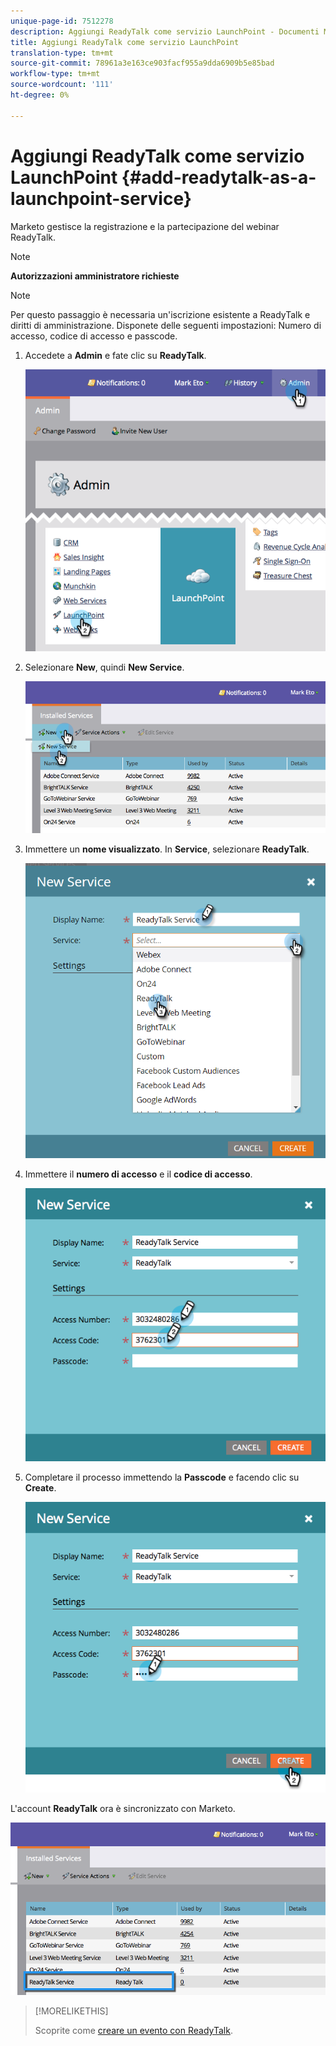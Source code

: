 ```yaml
---
unique-page-id: 7512278
description: Aggiungi ReadyTalk come servizio LaunchPoint - Documenti Marketo - Documentazione prodotto
title: Aggiungi ReadyTalk come servizio LaunchPoint
translation-type: tm+mt
source-git-commit: 78961a3e163ce903facf955a9dda6909b5e85bad
workflow-type: tm+mt
source-wordcount: '111'
ht-degree: 0%

---
```



# Aggiungi ReadyTalk come servizio LaunchPoint {#add-readytalk-as-a-launchpoint-service}

Marketo gestisce la registrazione e la partecipazione del webinar ReadyTalk.

>[!NOTE]
>
>**Autorizzazioni amministratore richieste**

>[!NOTE]
>
>Per questo passaggio è necessaria un&#39;iscrizione esistente a ReadyTalk e diritti di amministrazione. Disponete delle seguenti impostazioni: Numero di accesso, codice di accesso e passcode.

1. Accedete a **Admin** e fate clic su **ReadyTalk**.

   ![](assets/image2015-4-23-10-3a50-3a23.png)

1. Selezionare **New**, quindi **New Service**.

   ![](assets/readytalk-new-service.png)

1. Immettere un **nome visualizzato**. In **Service**, selezionare **ReadyTalk**.

   ![](assets/new-service-readytalk.png)

1. Immettere il **numero di accesso** e il **codice di accesso**.

   ![](assets/image2015-4-24-18-3a53-3a2.png)

1. Completare il processo immettendo la **Passcode** e facendo clic su **Create**.

   ![](assets/image2015-4-24-18-3a53-3a38.png)

L&#39;account **ReadyTalk** ora è sincronizzato con Marketo.

![](assets/readytalk.png)

>[!MORELIKETHIS]
>
>Scoprite come [creare un evento con ReadyTalk](/help/marketo/product-docs/demand-generation/events/create-an-event/create-an-event-with-readytalk.md).
